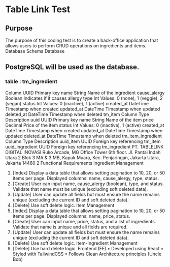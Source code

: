 # Table Link Test

## Purpose

The purpose of this coding test is to create a back-office application that allows users to perform CRUD operations on ingredients and items.
Database Schema
Database

## PostgreSQL will be used as the database.

### table : tm_ingredient

Column
UUID
Primary key
name
String
Name of the ingredient
cause_alergy
Boolean
Indicates if it causes allergy
type
Int
Values: 0 (none), 1 (veggie), 2 (vegan)
status
Int
Values: 0 (inactive), 1 (active)
created_at
DateTime
Timestamp when created
updated_at
DateTime
Timestamp when updated
deleted_at
DateTime
Timestamp when deleted
tm_item
Column
Type
Description
uuid
UUID
Primary key
name
String
Name of the item
price
Decimal
Price of the item
status
Int
Values: 0 (inactive), 1 (active)
created_at
DateTime
Timestamp when created
updated_at
DateTime
Timestamp when updated
deleted_at
DateTime
Timestamp when deleted
tm_item_ingredient
Column
Type
Description
uuid_item
UUID
Foreign key referencing tm_item
uuid_ingredient
UUID
Foreign key referencing tm_ingredient
PT. TABLELINK DIGITAL INOVASI
Ruko Arcade, MG Office Tower 6th floor. Jl. Pantai Indah Utara 2 Blok 3 MA & 3 MB,
Kapuk Muara, Kec. Penjaringan, Jakarta Utara, Jakarta 14460
2
Functional Requirements
Ingredient Management

1.  [Index] Display a data table that allows setting pagination to 10, 20, or 50 items per page. Displayed columns: name, cause_alergy, type, status.
2.  [Create] User can input name, cause_alergy (boolean), type, and status. Validate that name must be unique (excluding soft deleted data).
3.  [Update] User can update all fields but must ensure the name remains unique (excluding the current ID and soft deleted data).
4.  [Delete] Use soft delete logic.
    Item Management
5.  [Index] Display a data table that allows setting pagination to 10, 20, or 50 items per page. Displayed columns: name, price, status.
6.  [Create] User can input name, price, status, and a list of ingredients. Validate that name is unique and all fields are required.
7.  [Update] User can update all fields but must ensure the name remains unique (excluding the current ID and soft deleted data).
8.  [Delete] Use soft delete logic.
    Item-Ingredient Management
9.  [Delete] Use hard delete logic.
    Frontend (FE)
    •
    Developed using React
    •
    Styled with TailwindCSS
    •
    Follows Clean Architecture principles (Uncle Bob)
